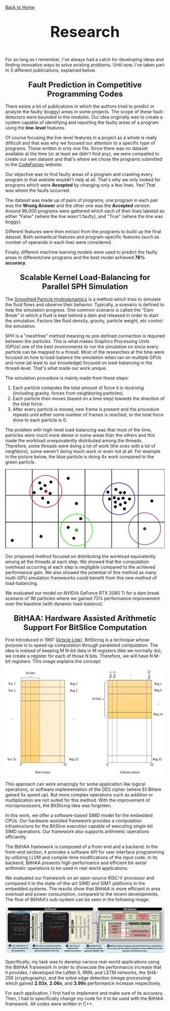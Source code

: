 [Back to Home](../)

# <font size="10"><center>Research</center></font>
<br>

For as long as I remember, I've always had a catch for developing ideas and finding innovative ways to solve existing problems. Until now, I've taken part in 3 different publications, explained below.

### <font size="5"><center>Fault Prediction in Competitive Programming Codes</center></font>

There exists a lot of publications in which the authors tried to predict or analyze the faulty (buggy) areas in some projects. The scope of these fault-detectors were bounded to the modules. Our idea originally was to create a system capable of identifying and reporting the faulty areas of a program using the **line-level** features.

Of course focusing the live-level features in a project as a whole is really difficult and that was why we focused our attention to a specific type of programs. Those written in only one file. Since there was no dataset available at the time (or at least we didn't find any), we were compelled to create our own dataset and that's where we chose the programs submitted to the [CodeForces](http://codeforces.com) website.

Our objective was to find faulty areas of a program and crawling every program in that website wouldn't help at all. That's why we only looked for programs which were **Accepted** by changing only a few lines. Yes! That was where the faults occurred.

The dataset was made up of pairs of programs, one program in each pair was the **Wrong Answer** and the other one was the **Accepted** version. Around 96,000 programs were gathered which each of their lines labeled as either "False" (where the line wasn't faulty), and "True" (where the line was buggy).

Different features were then extract from the programs to build up the final dataset. Both semantical features and program-specific features (such as number of operands in each line) were considered.

Finally, different machine learning models were used to predict the faulty areas in different/new programs and the best model achieved **76% accuracy**.

### <font size="5"><center>Scalable Kernel Load-Balancing for Parallel SPH Simulation</center></font>

The [Smoothed Particle Hydrodynamics](https://en.wikipedia.org/wiki/Smoothed-particle_hydrodynamics) is a method which tries to simulate the fluid flows and observe their behavior. Typically, a scenario is defined to help the simulation progress. One common scenario is called the "Dam Break" in which a fluid is kept behind a dam and released in order to start the simulation. Factors like fluid density, gravity, particle weight, etc control the simulation.

SPH is a "meshfree" method meaning no pre-defined connection is required between the particles. This is what makes Graphics Processing Units (GPUs) one of the best environments to run the simulation on since every particle can be mapped to a thread. Most of the researches at the time were focused on how to load-balance the simulation when ran on multiple GPUs and none (at least to our knowledge) focused on load-balancing in the thread-level. That's what made our work unique.

The simulation procedure is mainly made from these steps:
1. Each particle computes the total amount of force it is receiving (including gravity, forces from neighboring particles).
2. Each particle then moves (based on a time step) towards the direction of the total force.
3. After every particle is moved, new frame is present and the procedure repeats until either some number of frames is reached, or the total force done to each particle is 0.

The problem with high-level load-balancing was that most of the time, particles were much more dense in some areas than the others and this made the workload unequivalently distributed among the threads. Therefore, some threads were doing a lot of work (the ones with a lot of neighbors), some weren't doing much work or even not at all. For example in the picture below, the blue particle is doing 4x work compared to the green particle.

![Particles](./particles.png)

Our proposed method focused on distributing the workload equivalently among all the threads at each step. We showed that the computation overhead occurring at each step is negligible compared to the achieved performance gain. We also showed the potential of this method as many multi-GPU simulation frameworks could benefit from this new method of load-balancing.

We evaluated our model on NVIDIA GeForce RTX 2080 Ti for a dam break scenario of 1M particles where we gained 73% performance improvement over the baseline (with dynamic load-balance).

### <font size="5"><center>BitHAA: Hardware Assisted Arithmetic Support For BitSlice Computation</center></font>

First Introduced in 1997 ([Article Link](https://www.cs.technion.ac.il/users/wwwb/cgi-bin/tr-get.cgi/1997/CS/CS0891.pdf)), BitSlicing is a technique whose purpose is to speed up computation through paralleled computation. The idea is instead of keeping M N-bit data in M registers (like we normally do), we create a register for each of those N bits. Therefore, we will have N M-bit registers. This image explains the concept:

![Bitslice](./bitslice.png)

This approach can work amazingly for some application like logical operations, or software implementation of the DES cipher (where Eli Bihem gained 5x speed up). But more complex operations such as addition or multiplication are not suited for this method. With the improvement of microprocessors, the BitSlicing idea was forgotten.

In this work, we offer a software-based SIMD model for the embedded CPUs. Our hardware-assisted framework provides a computation infrastructure for the BitSlice execution capable of executing single-bit SIMD operations. Our framework also supports arithmetic operations efficiently.

The BitHAA framework is composed of a front-end and a backend. In the front-end section, it provides a software API for user interface programming by utilizing LLVM and compile-time modifications of the input code. In its backend, BitHAA presents high-performance and efficient bit-serial arithmetic operations to be used in real-world applications. 

We evaluated our framework on an open-source RISC-V processor and compared it to the state-of-the-art SIMD and SIMT platforms in the embedded systems. The results show that BitHAA is more efficient in area overload and power consumption, compared to the recent developments. The flow of BitHAA's sub-system can be seen in the following image:

![BitHAA](./bithaa.png)

Specifically, my task was to develop various real-world applications using the BitHAA framework in order to showcase the performance increase that it provides. I developed the LeNet-5, RNN, and LSTM networks, the SHA-256 (cryptography), and the sobel edge detection (image processing) which gained **2.03x**, **2.06x**, and **3.99x** performance increase respectively.

For each application, I first had to implement and make sure of its accuracy. Then, I had to specifically change my code for it to be used with the BitHAA framework. All codes were written in C++.
